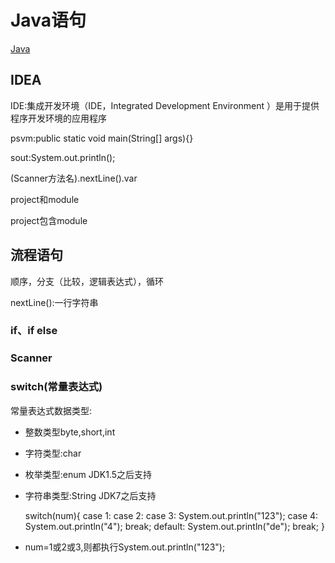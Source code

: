 # Java语句
[Java](/back/java/README)

## IDEA

IDE:集成开发环境（IDE，Integrated Development Environment ）是用于提供程序开发环境的应用程序 

psvm:public static void main(String[] args){}

sout:System.out.println();

(Scanner方法名).nextLine().var

project和module

project包含module

## 流程语句

顺序，分支（比较，逻辑表达式），循环

nextLine():一行字符串

### if、if else

### Scanner

### switch(常量表达式)

常量表达式数据类型:

- 整数类型byte,short,int
- 字符类型:char
- 枚举类型:enum JDK1.5之后支持
- 字符串类型:String JDK7之后支持


    switch(num){
        case 1:
        case 2:
        case 3:
            System.out.println("123");
        case 4:
            System.out.println("4");
            break;
        default:
            System.out.println("de");
            break;
    }

- num=1或2或3,则都执行System.out.println("123");
